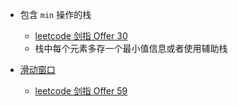 - 包含 `min` 操作的栈
  - [leetcode 剑指 Offer 30](https://leetcode-cn.com/problems/bao-han-minhan-shu-de-zhan-lcof/)
  - 栈中每个元素多存一个最小值信息或者使用辅助栈

- [滑动窗口](sliding-window.md)
  - [leetcode 剑指 Offer 59](https://leetcode-cn.com/problems/hua-dong-chuang-kou-de-zui-da-zhi-lcof/)


